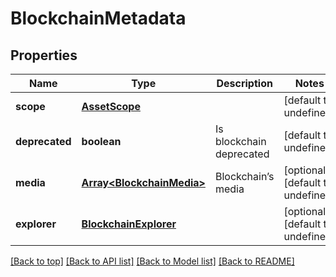 # BlockchainMetadata

## Properties

|Name | Type | Description | Notes|
|------------ | ------------- | ------------- | -------------|
|**scope** | [**AssetScope**](AssetScope.md) |  | [default to undefined]|
|**deprecated** | **boolean** | Is blockchain deprecated | [default to undefined]|
|**media** | [**Array&lt;BlockchainMedia&gt;**](BlockchainMedia.md) | Blockchain’s media | [optional] [default to undefined]|
|**explorer** | [**BlockchainExplorer**](BlockchainExplorer.md) |  | [optional] [default to undefined]|




[[Back to top]](#) [[Back to API list]](../../README.md#documentation-for-api-endpoints) [[Back to Model list]](../../README.md#documentation-for-models) [[Back to README]](../../README.md)
